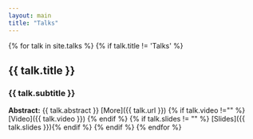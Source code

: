 ```yaml
---
layout: main
title: "Talks" 
---
```


{% for talk in site.talks %}
{% if talk.title != 'Talks' %}
## {{ talk.title }}
### {{ talk.subtitle }}
**Abstract:**
{{ talk.abstract }}
[More]({{ talk.url }}) {% if talk.video !="" %} [Video]({{ talk.video }}) {% endif %} {% if talk.slides != "" %} [Slides]({{ talk.slides }}){% endif %}
{% endif %}
{% endfor %}
